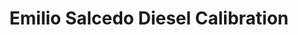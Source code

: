 ---
title: "Emilio Salcedo Diesel Calibration"
url: /davao-city/emilio-salcedo-diesel-calibration/
shop: car repair
---